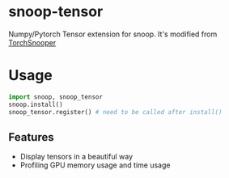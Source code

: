 # snoop-tensor
Numpy/Pytorch Tensor extension for snoop. It's modified from [TorchSnooper](https://github.com/zasdfgbnm/TorchSnooper)

# Usage

```python
import snoop, snoop_tensor
snoop.install()
snoop_tensor.register() # need to be called after install()
```

## Features

- Display tensors in a beautiful way
- Profiling GPU memory usage and time usage
